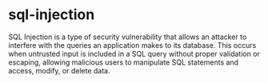 # sql-injection
SQL Injection is a type of security vulnerability that allows an attacker to interfere with the queries an application makes to its database. This occurs when untrusted input is included in a SQL query without proper validation or escaping, allowing malicious users to manipulate SQL statements and access, modify, or delete data.
